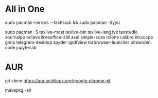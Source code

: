 # All in One

sudo pacman-mirrors --fasttrack && sudo pacman -Syyu

sudo pacman -S texlive-most texlive-bin texlive-lang lyx texstudio xournalpp octave libreoffice-still axel simple-scan rclone calibre inkscape gimp telegram-desktop spyder qpdfview torbrowser-launcher bitwarden code jupyterlab

# AUR

git clone https://aur.archlinux.org/google-chrome.git

makepkg -sir
